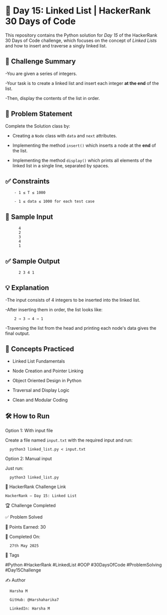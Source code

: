 # 📘 Day 15: Linked List | HackerRank 30 Days of Code

This repository contains the Python solution for *Day 15* of the HackerRank 30 Days of Code challenge, which focuses on the concept of *Linked Lists* and how to insert and traverse a singly linked list.

## 🚀 Challenge Summary

-You are given a series of integers. 

-Your task is to create a linked list and insert each integer **at the end** of the list. 

-Then, display the contents of the list in order.

## 📝 Problem Statement

Complete the Solution class by:

- Creating a `Node` class with `data` and `next` attributes.

- Implementing the method `insert()` which inserts a node at the **end** of the list.

- Implementing the method `display()` which prints all elements of the linked list in a single line, separated by spaces.

## ✅ Constraints
    
        - 1 ≤ T ≤ 1000
          
        - 1 ≤ data ≤ 1000 for each test case

## 🔢 Sample Input
    
          4
          2
          3
          4
          1

## ✅ Sample Output

          2 3 4 1

## 💡 Explanation

-The input consists of 4 integers to be inserted into the linked list. 

-After inserting them in order, the list looks like:

        2 → 3 → 4 → 1

-Traversing the list from the head and printing each node's data gives the final output.

## 🧠 Concepts Practiced

- Linked List Fundamentals
  
- Node Creation and Pointer Linking
  
- Object Oriented Design in Python
  
- Traversal and Display Logic
  
- Clean and Modular Coding

## 🛠 How to Run

Option 1: With input file

Create a file named `input.txt` with the required input and run:

      python3 linked_list.py < input.txt
      
Option 2: Manual input

Just run:

      python3 linked_list.py
      
🔗 HackerRank Challenge Link

    HackerRank – Day 15: Linked List

🏆 Challenge Completed

✅ Problem Solved

🎯 Points Earned: 30

📅 Completed On:

      27th May 2025

🔖 Tags

#Python #HackerRank #LinkedList #OOP #30DaysOfCode #ProblemSolving #Day15Challenge

✍ Author

      Harsha M
      
      GitHub: @Harshaharika7
      
      LinkedIn: Harsha M
